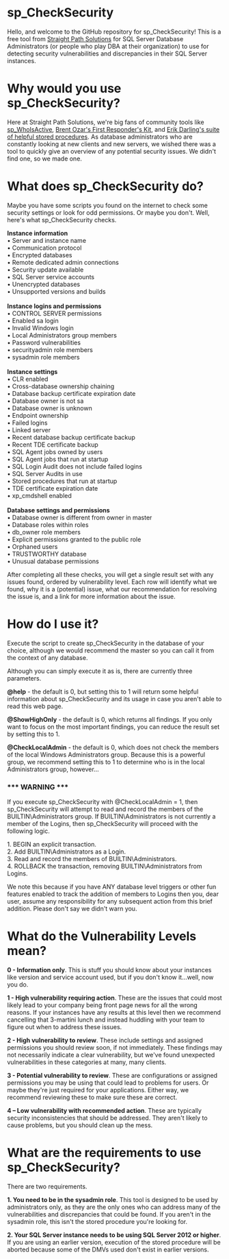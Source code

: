 # sp_CheckSecurity
Hello, and welcome to the GitHub repository for sp_CheckSecurity! This is a free tool from [Straight Path Solutions](https://straightpathsql.com/) for SQL Server Database Administrators (or people who play DBA at their organization) to use for detecting security vulnerabilities and discrepancies in their SQL Server instances.

# Why would you use sp_CheckSecurity?

Here at Straight Path Solutions, we're big fans of community tools like [sp_WhoIsActive](https://github.com/amachanic/sp_whoisactive/releases), [Brent Ozar's First Responder's Kit](https://github.com/BrentOzarULTD/SQL-Server-First-Responder-Kit/releases), and [Erik Darling's suite of helpful stored procedures](https://github.com/erikdarlingdata/DarlingData). As database administrators who are constantly looking at new clients and new servers, we wished there was a tool to quickly give an overview of any potential security issues. We didn't find one, so we made one.

# What does sp_CheckSecurity do?

Maybe you have some scripts you found on the internet to check some security settings or look for odd permissions. Or maybe you don't. Well, here's what sp_CheckSecurity checks.<p>

  **Instance information** <br>
	• Server and instance name<br>
	• Communication protocol<br>
	• Encrypted databases<br>
	• Remote dedicated admin connections<br>
	• Security update available<br>
	• SQL Server service accounts<br>
	• Unencrypted databases<br>
	• Unsupported versions and builds<br>
<br>
**Instance logins and permissions** <br>
	• CONTROL SERVER permissions<br>
	• Enabled sa login<br>
	• Invalid Windows login<br>
	• Local Administrators group members<br>
	• Password vulnerabilities<br>
	• securityadmin role members<br>
	• sysadmin role members<br>
<br>
**Instance settings**<br>
	• CLR enabled<br>
	• Cross-database ownership chaining<br>
	• Database backup certificate expiration date<br>
	• Database owner is not sa<br>
	• Database owner is unknown<br>
	• Endpoint ownership<br>
	• Failed logins<br>
	• Linked server<br>
	• Recent database backup certificate backup<br>
	• Recent TDE certificate backup<br>
	• SQL Agent jobs owned by users<br>
	• SQL Agent jobs that run at startup<br>
	• SQL Login Audit does not include failed logins<br>
	• SQL Server Audits in use<br>
	• Stored procedures that run at startup<br>
	• TDE certificate expiration date<br>
	• xp_cmdshell enabled<br>
<br>
**Database settings and permissions**<br>
	• Database owner is different from owner in master<br>
	• Database roles within roles<br>
	• db_owner role members<br>
	• Explicit permissions granted to the public role<br>
	• Orphaned users<br>
	• TRUSTWORTHY database<br>
	• Unusual database permissions<p>

After completing all these checks, you will get a single result set with any issues found, ordered by vulnerability level. Each row will identify what we found, why it is a (potential) issue, what our recommendation for resolving the issue is, and a link for more information about the issue.


# How do I use it?
 
Execute the script to create sp_CheckSecurity in the database of your choice, although we would recommend the master so you can call it from the context of any database.
<p>
Although you can simply execute it as is, there are currently three parameters.<p>
  
**@help** - the default is 0, but setting this to 1 will return some helpful information about sp_CheckSecurity and its usage in case you aren't able to read this web page.<p>

**@ShowHighOnly** - the default is 0, which returns all findings. If you only want to focus on the most important findings, you can reduce the result set by setting this to 1.<p>

**@CheckLocalAdmin** - the default is 0, which does not check the members of the local Windows Administrators group. Because this is a powerful group, we recommend setting this to 1 to determine who is in the local Administrators group, however…<p>

### *** WARNING ***<p>

 If you execute sp_CheckSecurity with @CheckLocalAdmin = 1, then sp_CheckSecurity will attempt to read and record the members of the BUILTIN\Administrators group. If BUILTIN\Administrators is not currently a member of the Logins, then sp_CheckSecurity will proceed with the following logic.
<p>
    1. BEGIN an explicit transaction.<br>
    2. Add BUILTIN\Administrators as a Login.<br>
    3. Read and record the members of BUILTIN\Administrators.<br>
    4. ROLLBACK the transaction, removing BUILTIN\Administrators from Logins.<br>
<p>
We note this because if you have ANY database level triggers or other fun features enabled to track the addition of members to Logins then you, dear user, assume any responsibility for any subsequent action from this brief addition. Please don't say we didn't warn you.

# What do the Vulnerability Levels mean?

**0 - Information only**. This is stuff you should know about your instances like version and service account used, but if you don't know it…well, now you do.<p>

**1 - High vulnerability requiring action**. These are the issues that could most likely lead to your company being front page news for all the wrong reasons. If your instances have any results at this level then we recommend cancelling that 3-martini lunch and instead huddling with your team to figure out when to address these issues.<p>

**2 - High vulnerability to review**. These include settings and assigned permissions you should review soon, if not immediately. These findings may not necessarily indicate a clear vulnerability, but we've found unexpected vulnerabilities in these categories at many, many clients.<p>

**3 - Potential vulnerability to review**. These are configurations or assigned permissions you may be using that could lead to problems for users. Or maybe they're just required for your applications. Either way, we recommend reviewing these to make sure these are correct.<p>

**4 – Low vulnerability with recommended action**. These are typically security inconsistencies that should be addressed. They aren't likely to cause problems, but you should clean up the mess.

# What are the requirements to use sp_CheckSecurity?

There are two requirements.<p>

**1. You need to be in the sysadmin role**. This tool is designed to be used by administrators only, as they are the only ones who can address many of the vulnerabilities and discrepancies that could be found. If you aren't in the sysadmin role, this isn't the stored procedure you're looking for.<p>

**2. Your SQL Server instance needs to be using SQL Server 2012 or higher**. If you are using an earlier version, execution of the stored procedure will be aborted because some of the DMVs used don't exist in earlier versions. 
<p></p>

